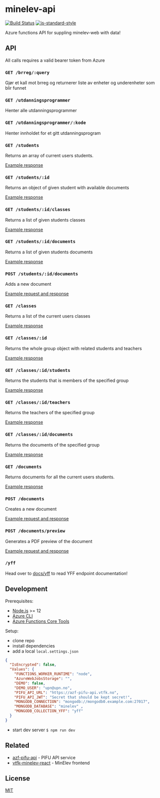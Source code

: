 # minelev-api

[![Build Status](https://travis-ci.com/vtfk/minelev-api.svg?branch=master)](https://travis-ci.com/vtfk/minelev-api)
[![js-standard-style](https://img.shields.io/badge/code%20style-standard-brightgreen.svg?style=flat)](https://github.com/feross/standard)

Azure functions API for suppling minelev-web with data!

## API

All calls requires a valid bearer token from Azure

### ```GET /brreg/:query```

Gjør et kall mot brreg og returnerer liste av enheter og underenheter som blir funnet

### ```GET /utdanningsprogrammer```

Henter alle utdanningsprogrammer

### ```GET /utdanningsprogrammer/:kode```

Henter innholdet for et gitt utdanningsprogram

### ```GET /students```

Returns an array of current users students.

[Example response](docs/getStudents.md)

### ```GET /students/:id```

Returns an object of given student with available documents

[Example response](docs/getStudent.md)

### ```GET /students/:id/classes```

Returns a list of given students classes

[Example response](docs/getStudentClasses.md)

### ```GET /students/:id/documents```

Returns a list of given students documents

[Example response](docs/getStudentDocuments.md)

### ```POST /students/:id/documents```

Adds a new document

[Example request and response](docs/postDocument.md)

### ```GET /classes```

Returns a list of the current users classes

[Example response](docs/getClasses.md)

### ```GET /classes/:id```

Returns the whole group object with related students and teachers

[Example response](docs/getClass.md)

### ```GET /classes/:id/students```

Returns the students that is members of the specified group

[Example response](docs/getClassStudents.md)

### ```GET /classes/:id/teachers```

Returns the teachers of the specified group

[Example response](docs/getClassTeachers.md)

### ```GET /classes/:id/documents```

Returns the documents of the specified group

[Example response](docs/getClassDocuments.md)


### ```GET /documents```

Returns documents for all the current users students.

[Example response](docs/getDocuments.md)

### ```POST /documents```

Creates a new document

[Example request and response](docs/postDocument.md)

### ```POST /documents/preview```

Generates a PDF preview of the document

[Example request and response](docs/getPreview.md)

### ```/yff```

Head over to [docs/yff](docs/yff.md) to read YFF endpoint documentation!

## Development

Prerequisites:
- [Node.js](https://nodejs.org/) >= 12
- [Azure CLI](https://docs.microsoft.com/en-us/cli/azure/install-azure-cli)
- [Azure Functions Core Tools](https://www.npmjs.com/package/azure-functions-core-tools)

Setup:
- clone repo
- install dependencies
- add a local `local.settings.json`

```json
{
  "IsEncrypted": false,
  "Values": {
    "FUNCTIONS_WORKER_RUNTIME": "node",
    "AzureWebJobsStorage": "",
    "DEMO": false,
    "DEMO_USER": "upn@upn.no",
    "PIFU_API_URL": "https://azf-pifu-api.vtfk.no",
    "PIFU_API_JWT": "Secret that should be kept secret!",
    "MONGODB_CONNECTION": "mongodb://mongodb0.example.com:27017",
    "MONGODB_DATABASE": "minelev" ,
    "MONGODB_COLLECTION_YFF": "yff"
  }
}
```

- start dev server `$ npm run dev`

## Related

- [azf-pifu-api](https://github.com/vtfk/azf-pifu-api) - PIFU API service
- [vtfk-minelev-react](https://github.com/vtfk/vtfk-minelev-react) - MinElev frontend

## License

[MIT](LICENSE)

